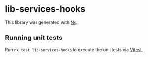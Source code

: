 # lib-services-hooks

This library was generated with [Nx](https://nx.dev).

## Running unit tests

Run `nx test lib-services-hooks` to execute the unit tests via [Vitest](https://vitest.dev/).
